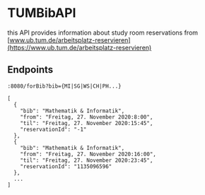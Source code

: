 # TUMBibAPI

this API provides information about study room reservations from [www.ub.tum.de/arbeitsplatz-reservieren](https://www.ub.tum.de/arbeitsplatz-reservieren)

## Endpoints 
`:8080/forBib?bib={MI|SG|WS|CH|PH...}`

```
[
  {
    "bib": "Mathematik & Informatik",
    "from": "Freitag, 27. November 2020:8:00",
    "til": "Freitag, 27. November 2020:15:45",
    "reservationId": "-1"
  },
  {
    "bib": "Mathematik & Informatik",
    "from": "Freitag, 27. November 2020:16:00",
    "til": "Freitag, 27. November 2020:23:45",
    "reservationId": "1135096596"
  },
  ...
]
```